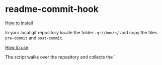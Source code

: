 # readme-commit-hook<!-- start generated table -->
[How to install](how-to-install\README.md)  

In your local git repository locate the folder `.git/hooks/` and copy the files `pre-commit` and `post-commit`.  

[How to use](how-to-use\README.md)  

The script walks over the repository and collects the `  

<!-- end generated table -->
